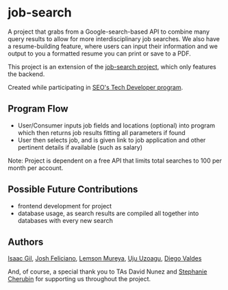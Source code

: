 # job-search
A project that grabs from a Google-search-based API to combine many query results to allow for more interdisciplinary job searches. We also have a resume-building feature, where users can input their information and we output to you a formatted resume you can print or save to a PDF.

This project is an extension of the [job-search project](https://github.com/joshfeli/job-search), which only features the backend.

Created while participating in [SEO's Tech Developer program](https://www.seo-usa.org/career/tech/).

## Program Flow
- User/Consumer inputs job fields and locations (optional) into program which then returns job results
fitting all parameters if found
- User then selects job, and is given link to job application and other pertinent details if available (such as salary)

Note: Project is dependent on a free API that limits total searches to 100 per month per account.

## Possible Future Contributions
- frontend development for project
- database usage, as search results are compiled all together into databases with every new search


## Authors
[Isaac Gil](https://github.com/IsaacGil325), [Josh Feliciano](https://github.com/joshfeli), [Lemson Mureya](https://github.com/LemsonMureya), [Uju Uzoagu](https://github.com/05uju), [Diego Valdes](https://github.com/dval18)

And, of course, a special thank you to TAs David Nunez and [Stephanie Cherubin](https://github.com/stephaniecherubin) for supporting us throughout the project.
